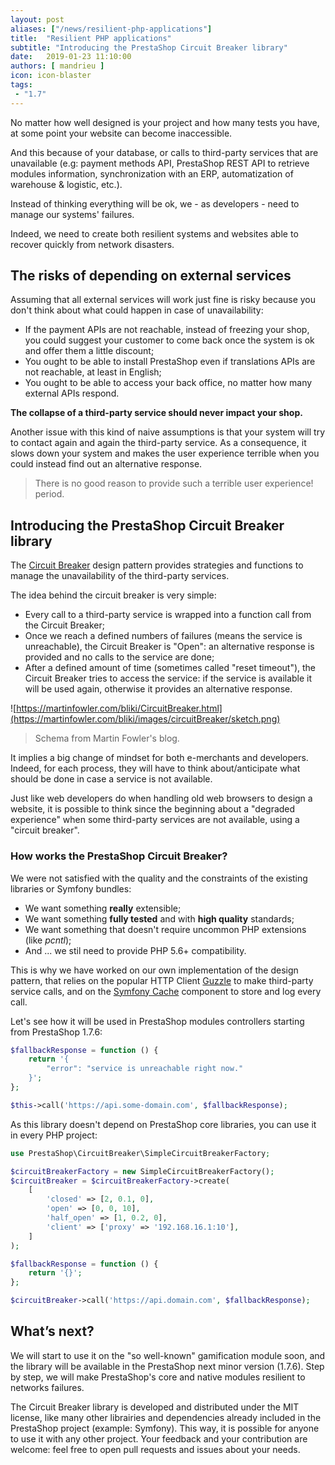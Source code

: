 ```yaml
---
layout: post
aliases: ["/news/resilient-php-applications"]
title:  "Resilient PHP applications"
subtitle: "Introducing the PrestaShop Circuit Breaker library"
date:   2019-01-23 11:10:00
authors: [ mandrieu ]
icon: icon-blaster
tags:
 - "1.7"
---
```


No matter how well designed is your project and how many tests you have, at some point your website can become inaccessible.

And this because of your database, or calls to third-party services that are unavailable (e.g: payment methods API, PrestaShop REST API to retrieve modules information, synchronization with an ERP, automatization of warehouse & logistic, etc.).

Instead of thinking everything will be ok, we - as developers - need to manage our systems' failures.

Indeed, we need to create both resilient systems and websites able to recover quickly from network disasters.

## The risks of depending on external services

Assuming that all external services will work just fine is risky because you don't think about what could happen in case of unavailability:

* If the payment APIs are not reachable, instead of freezing your shop, you could suggest your customer to come back once the system is ok and offer them a little discount;
* You ought to be able to install PrestaShop even if translations APIs are not reachable, at least in English;
* You ought to be able to access your back office, no matter how many external APIs respond.

**The collapse of a third-party service should never impact your shop.**

Another issue with this kind of naive assumptions is that your system will try to contact again and again the third-party service. As a consequence, it slows down your system and makes the user experience terrible when you could instead find out an alternative response.

> There is no good reason to provide such a terrible user experience! period.

## Introducing the PrestaShop Circuit Breaker library

The [Circuit Breaker](https://martinfowler.com/bliki/CircuitBreaker.html) design pattern provides strategies and functions to manage the unavailability of the third-party services.

The idea behind the circuit breaker is very simple:

* Every call to a third-party service is wrapped into a function call from the Circuit Breaker;
* Once we reach a defined numbers of failures (means the service is unreachable), the Circuit Breaker is "Open": an alternative response is provided and no calls to the service are done;
* After a defined amount of time (sometimes called "reset timeout"), the Circuit Breaker tries to access the service: if the service is available it will be used again, otherwise it provides an alternative response.

![https://martinfowler.com/bliki/CircuitBreaker.html](https://martinfowler.com/bliki/images/circuitBreaker/sketch.png)

> Schema from Martin Fowler's blog.

It implies a big change of mindset for both e-merchants and developers. Indeed, for each process, they will have to think about/anticipate what should be done in case a service is not available.

Just like web developers do when handling old web browsers to design a website, it is possible to think since the beginning about a "degraded experience" when some third-party services are not available, using a "circuit breaker".

### How works the PrestaShop Circuit Breaker?

We were not satisfied with the quality and the constraints of the existing libraries or Symfony bundles:

* We want something **really** extensible;
* We want something **fully tested** and with **high quality** standards;
* We want something that doesn't require uncommon PHP extensions (like *pcntl*);
* And ... we stil need to provide PHP 5.6+ compatibility.


This is why we have worked on our own implementation of the design pattern, that relies on the popular HTTP Client [Guzzle](http://docs.guzzlephp.org/en/stable/index.html) to make third-party service calls, and on the [Symfony Cache](https://symfony.com/doc/3.4/components/cache.html#simple-caching-psr-16) component to store and log every call.

Let's see how it will be used in PrestaShop modules controllers starting from PrestaShop 1.7.6:

```php
$fallbackResponse = function () {
    return '{
        "error": "service is unreachable right now."
    }';
};

$this->call('https://api.some-domain.com', $fallbackResponse);
```

As this library doesn't depend on PrestaShop core libraries, you can use it in every PHP project:

```php
use PrestaShop\CircuitBreaker\SimpleCircuitBreakerFactory;

$circuitBreakerFactory = new SimpleCircuitBreakerFactory();
$circuitBreaker = $circuitBreakerFactory->create(
    [
        'closed' => [2, 0.1, 0],
        'open' => [0, 0, 10],
        'half_open' => [1, 0.2, 0],
        'client' => ['proxy' => '192.168.16.1:10'],
    ]
);

$fallbackResponse = function () {
    return '{}';
};

$circuitBreaker->call('https://api.domain.com', $fallbackResponse);
```

## What’s next?

We will start to use it on the "so well-known" gamification module soon, and the library will be available in the PrestaShop next minor version (1.7.6). Step by step, we will make PrestaShop's core and native modules resilient to networks failures.

The Circuit Breaker library is developed and distributed under the MIT license, like many other librairies and dependencies already included in the PrestaShop project (example: Symfony). This way, it is possible for anyone to use it with any other project. Your feedback and your contribution are welcome: feel free to open pull requests and issues about your needs.
